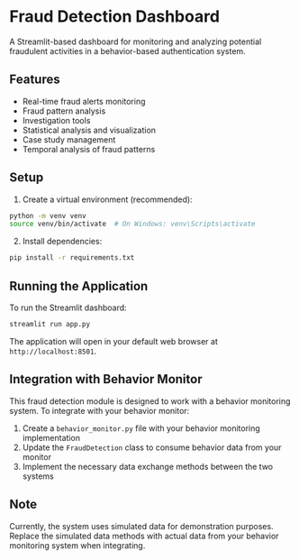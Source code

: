 # Fraud Detection Dashboard

A Streamlit-based dashboard for monitoring and analyzing potential fraudulent activities in a behavior-based authentication system.

## Features

- Real-time fraud alerts monitoring
- Fraud pattern analysis
- Investigation tools
- Statistical analysis and visualization
- Case study management
- Temporal analysis of fraud patterns

## Setup

1. Create a virtual environment (recommended):
```bash
python -m venv venv
source venv/bin/activate  # On Windows: venv\Scripts\activate
```

2. Install dependencies:
```bash
pip install -r requirements.txt
```

## Running the Application

To run the Streamlit dashboard:
```bash
streamlit run app.py
```

The application will open in your default web browser at `http://localhost:8501`.

## Integration with Behavior Monitor

This fraud detection module is designed to work with a behavior monitoring system. To integrate with your behavior monitor:

1. Create a `behavior_monitor.py` file with your behavior monitoring implementation
2. Update the `FraudDetection` class to consume behavior data from your monitor
3. Implement the necessary data exchange methods between the two systems

## Note

Currently, the system uses simulated data for demonstration purposes. Replace the simulated data methods with actual data from your behavior monitoring system when integrating. 